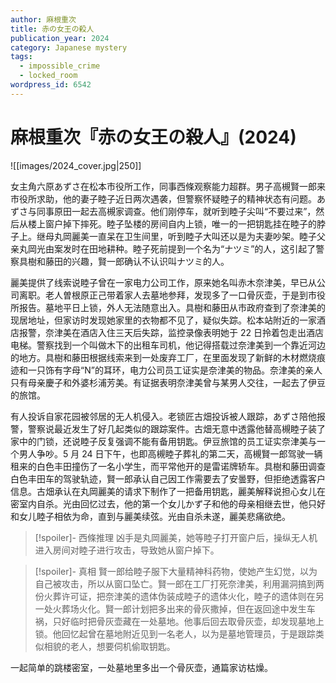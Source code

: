```yaml
---
author: 麻根重次
title: 赤の女王の殺人
publication_year: 2024
category: Japanese mystery
tags:
  - impossible_crime
  - locked_room
wordpress_id: 6542
---
```


# 麻根重次『赤の女王の殺人』(2024)

![[images/2024_cover.jpg|250]]

女主角六原あずさ在松本市役所工作，同事西條观察能力超群。男子高槻賢一郎来市役所求助，他的妻子睦子近日两次遇袭，但警察怀疑睦子的精神状态有问题。あずさ与同事原田一起去高槻家调查。他们刚停车，就听到睦子尖叫“不要过来”，然后从楼上窗户掉下摔死。睦子坠楼的房间自内上锁，唯一的一把钥匙挂在睦子的脖子上。继母丸岡麗美一直呆在卫生间里，听到睦子大叫还以是为夫妻吵架。睦子父亲丸岡光由案发时在田地耕种。睦子死前提到一个名为“ナツミ”的人，这引起了警察具樹和藤田的兴趣，賢一郎确认不认识叫ナツミ的人。

麗美提供了线索说睦子曾在一家电力公司工作，原来她名叫赤木奈津美，早已从公司离职。老人曽根原正己带着家人去墓地参拜，发现多了一口骨灰壶，于是到市役所报告。墓地平日上锁，外人无法随意出入。具樹和藤田从市政府查到了奈津美的现居地址，但家访时发现她家里的衣物都不见了，疑似失踪。松本站附近的一家酒店报警，奈津美在酒店入住三天后失踪，监控录像表明她于 22 日拎着包走出酒店电梯。警察找到一个叫做木下的出租车司机，他记得搭载过奈津美到一个靠近河边的地方。具樹和藤田根据线索来到一处废弃工厂，在里面发现了新鲜的木材燃烧痕迹和一只饰有字母“N”的耳环，电力公司员工证实是奈津美的物品。奈津美的亲人只有母亲慶子和外婆杉浦芳美。有证据表明奈津美曾与某男人交往，一起去了伊豆的旅馆。

有人投诉自家花园被邻居的无人机侵入。老锁匠古畑投诉被人跟踪，あずさ陪他报警，警察说最近发生了好几起类似的跟踪案件。古畑无意中透露他替高槻睦子装了家中的门锁，还说睦子反复强调不能有备用钥匙。伊豆旅馆的员工证实奈津美与一个男人争吵。5 月 24 日下午，也即高槻睦子葬礼的第二天，高槻賢一郎驾驶一辆租来的白色丰田撞伤了一名小学生，而平常他开的是雷诺牌轿车。具樹和藤田调查白色丰田车的驾驶轨迹，賢一郎承认自己因工作需要去了安曇野，但拒绝透露客户信息。古畑承认在丸岡麗美的请求下制作了一把备用钥匙，麗美解释说担心女儿在密室内自杀。光由回忆过去，他的第一个女儿かず子和他的母亲相继去世，他只好和女儿睦子相依为命，直到与麗美续弦。光由自杀未遂，麗美悲痛欲绝。

> [!spoiler]- 西條推理
> 凶手是丸岡麗美，她等睦子打开窗户后，操纵无人机进入房间对睦子进行攻击，导致她从窗户掉下。

> [!spoiler]- 真相
> 賢一郎给睦子服下大量精神科药物，使她产生幻觉，以为自己被攻击，所以从窗口坠亡。賢一郎在工厂打死奈津美，利用漏洞搞到两份火葬许可证，把奈津美的遗体伪装成睦子的遗体火化，睦子的遗体则在另一处火葬场火化。賢一郎计划把多出来的骨灰撒掉，但在返回途中发生车祸，只好临时把骨灰壶藏在一处墓地。他事后回去取骨灰壶，却发现墓地上锁。他回忆起曾在墓地附近见到一名老人，以为是墓地管理员，于是跟踪类似相貌的老人，想要伺机偷取钥匙。

一起简单的跳楼密室，一处墓地里多出一个骨灰壶，通篇家访枯燥。